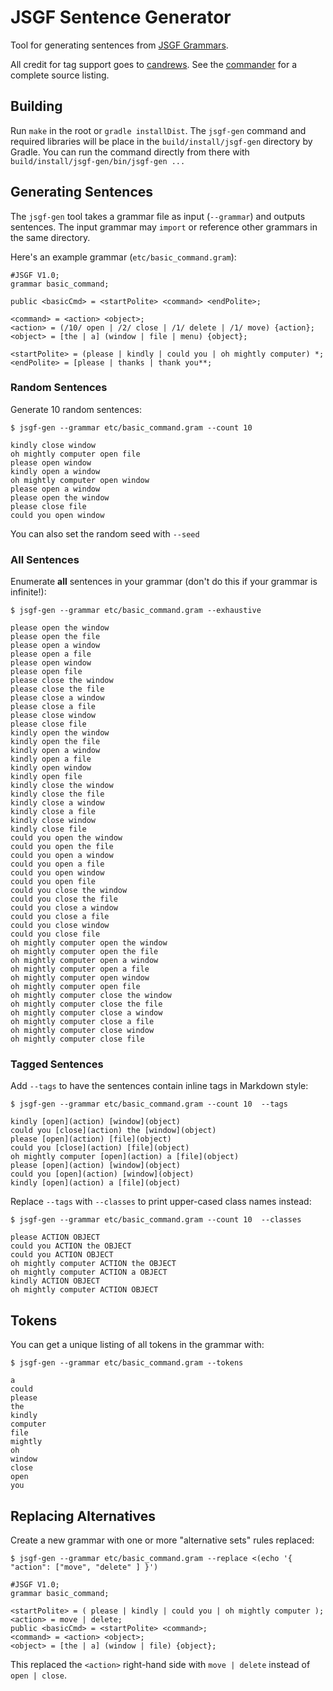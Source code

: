 JSGF Sentence Generator
============================

Tool for generating sentences from [JSGF Grammars](https://www.w3.org/TR/jsgf/).

All credit for tag support goes to [candrews](https://github.com/candrews). See the [commander](https://github.com/candrews/commander) for a complete source listing.

Building
--------

Run `make` in the root or `gradle installDist`. The `jsgf-gen` command and required libraries will be place in the `build/install/jsgf-gen` directory by Gradle. You can run the command directly from there with `build/install/jsgf-gen/bin/jsgf-gen ...`

Generating Sentences
------------------------

The `jsgf-gen` tool takes a grammar file as input (`--grammar`) and outputs sentences.
The input grammar may `import` or reference other grammars in the same directory.

Here's an example grammar (`etc/basic_command.gram`):

    #JSGF V1.0;
    grammar basic_command;

    public <basicCmd> = <startPolite> <command> <endPolite>;

    <command> = <action> <object>;
    <action> = (/10/ open | /2/ close | /1/ delete | /1/ move) {action};
    <object> = [the | a] (window | file | menu) {object};

    <startPolite> = (please | kindly | could you | oh mightly computer) *;
    <endPolite> = [please | thanks | thank you**;

### Random Sentences

Generate 10 random sentences:

    $ jsgf-gen --grammar etc/basic_command.gram --count 10

    kindly close window
    oh mightly computer open file
    please open window
    kindly open a window
    oh mightly computer open window
    please open a window
    please open the window
    please close file
    could you open window

You can also set the random seed with `--seed`

### All Sentences

Enumerate **all** sentences in your grammar (don't do this if your grammar is infinite!):

    $ jsgf-gen --grammar etc/basic_command.gram --exhaustive

    please open the window
    please open the file
    please open a window
    please open a file
    please open window
    please open file
    please close the window
    please close the file
    please close a window
    please close a file
    please close window
    please close file
    kindly open the window
    kindly open the file
    kindly open a window
    kindly open a file
    kindly open window
    kindly open file
    kindly close the window
    kindly close the file
    kindly close a window
    kindly close a file
    kindly close window
    kindly close file
    could you open the window
    could you open the file
    could you open a window
    could you open a file
    could you open window
    could you open file
    could you close the window
    could you close the file
    could you close a window
    could you close a file
    could you close window
    could you close file
    oh mightly computer open the window
    oh mightly computer open the file
    oh mightly computer open a window
    oh mightly computer open a file
    oh mightly computer open window
    oh mightly computer open file
    oh mightly computer close the window
    oh mightly computer close the file
    oh mightly computer close a window
    oh mightly computer close a file
    oh mightly computer close window
    oh mightly computer close file

### Tagged Sentences

Add `--tags` to have the sentences contain inline tags in Markdown style:

    $ jsgf-gen --grammar etc/basic_command.gram --count 10  --tags

    kindly [open](action) [window](object)
    could you [close](action) the [window](object)
    please [open](action) [file](object)
    could you [close](action) [file](object)
    oh mightly computer [open](action) a [file](object)
    please [open](action) [window](object)
    could you [open](action) [window](object)
    kindly [open](action) a [file](object)

Replace `--tags` with `--classes` to print upper-cased class names instead:

    $ jsgf-gen --grammar etc/basic_command.gram --count 10  --classes

    please ACTION OBJECT
    could you ACTION the OBJECT
    could you ACTION OBJECT
    oh mightly computer ACTION the OBJECT
    oh mightly computer ACTION a OBJECT
    kindly ACTION OBJECT
    oh mightly computer ACTION OBJECT


Tokens
-------

You can get a unique listing of all tokens in the grammar with:

    $ jsgf-gen --grammar etc/basic_command.gram --tokens

    a
    could
    please
    the
    kindly
    computer
    file
    mightly
    oh
    window
    close
    open
    you


Replacing Alternatives
---------------------------

Create a new grammar with one or more "alternative sets" rules replaced:


    $ jsgf-gen --grammar etc/basic_command.gram --replace <(echo '{ "action": ["move", "delete" ] }')

    #JSGF V1.0;
    grammar basic_command;

    <startPolite> = ( please | kindly | could you | oh mightly computer );
    <action> = move | delete;
    public <basicCmd> = <startPolite> <command>;
    <command> = <action> <object>;
    <object> = [the | a] (window | file) {object};
    
This replaced the `<action>` right-hand side with `move | delete` instead of `open | close`.
